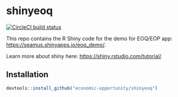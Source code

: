 
# shinyeoq

<!-- badges: start -->
[![CircleCI build status](https://circleci.com/gh/economic-opportunity/shinyeoq.svg?style=svg)](https://circleci.com/gh/seamus-mckinsey/shinyeoq)
<!-- badges: end -->

This repo contains the R Shiny code for the demo for EOQ/EOP app: https://seamus.shinyapps.io/eoq_demo/.

Learn more about shiny here: https://shiny.rstudio.com/tutorial/

## Installation

```r
devtools::install_github("economic-opportunity/shinyeoq")
```

